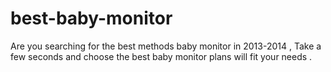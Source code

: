best-baby-monitor
=================

Are you searching for the best methods baby monitor in 2013-2014 , Take a few seconds and choose the best baby monitor plans will fit your needs .

